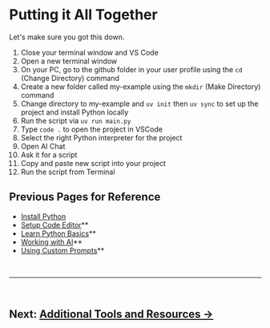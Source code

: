 # Putting it All Together

Let's make sure you got this down.

1. Close your terminal window and VS Code
2. Open a new terminal window
3. On your PC, go to the github folder in your user profile using the ```cd``` (Change Directory) command
4. Create a new folder called my-example using the ```mkdir``` (Make Directory) command
5. Change directory to my-example and ```uv init``` then ```uv sync``` to set up the project and install Python locally
6. Run the script via ```uv run main.py```
7. Type ```code .``` to open the project in VSCode
8. Select the right Python interpreter for the project
9. Open AI Chat
10. Ask it for a script
11. Copy and paste new script into your project
12. Run the script from Terminal

## Previous Pages for Reference

- [Install Python](first-steps.md)
- [Setup Code Editor](editors.md)**
- [Learn Python Basics](the-basics.md)**
- [Working with AI](how-to-use-with-ai.md)**
- [Using Custom Prompts](starting-prompt.md)**





<br>

---

<br>

## **Next: [Additional Tools and Resources →](additional-tools-and-resources.md)**
